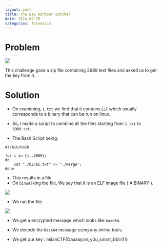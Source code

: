 ```yaml
---
layout: post
title: The Bay Harbour Butcher 
date: 2024-09-25
categories: forensics 
---
```


# Problem

![](../../../../assets/bhb-1.png)

This challenge gave a zip file containing 3989 text files and asked us to get the key from it.

# Solution

+ On examining, `1.txt` we find that it contains `ELF` which usually corresponds to a binary that can be run on linux.

+ So, I made a script to combine all the files starting from `1.txt` to `3989.txt`.

+ The Bash Script being:

```{bash}
#!/bin/bash

for i in {1..3989};
do
    cat "./Q2/$i.txt" >> "./merge";
done
```

+ This results in a file.
+ On `binwalk`ing the file, We say that it is an ELF image file ( A BINARY ).

![](../../../../assets/bhb-2.png)

+ We run the file.

![](../../../../assets/bhb-3.png)

+ We get a encrypted message which looks like `base64`.

+ We decode the `base64` message using any online tools.

+ We get our key : milanCTF{Daaaayam_y0u_smart_b0iiii11}
